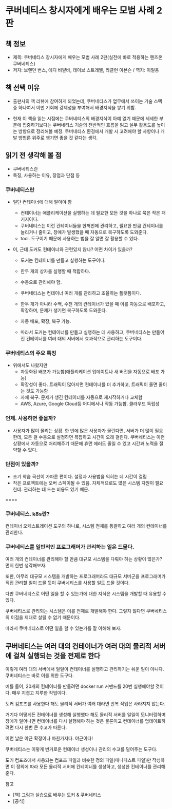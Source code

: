 # 쿠버네티스 창시자에게 배우는 모범 사례 2판

## 책 정보
- 제목: 쿠버네티스 창시자에게 배우는 모범 사례 2판(실전에 바로 적용하는 핸즈온 쿠버네티스)
- 저자: 브렌던 번스, 에디 비얄바, 데이브 스트레벨, 라클런 이븐슨 / 역자: 이일웅


## 책 선택 이유
- 출판사의 책 리뷰에 참여하게 되었는데, 쿠버네티스가 업무에서 쓰이는 기술 스택 중 하나여서 이번 기회에 강제성을 부여해서 배경지식을 쌓기 위함.

- 현재 이 책을 읽는 시점에는 쿠버네티스의 배경지식이 아예 없기 때문에 세세한 부분에 집중하기보다는 쿠버네티스 기술의 전반적인 흐름을 읽고 실무 활용도를 높이는 방향으로 정리해볼 예정. 쿠버네티스 환경에서 개발 시 고려해야 할 사항이나 개발 방법론 위주로 챙기면 좋을 것 같다는 생각.

## 읽기 전 생각해 볼 점
- 쿠버네티스란
- 특징, 사용하는 이유, 장점과 단점 등

### 쿠버네티스란
- 일단 컨테이너에 대해 알아야 함
  - 컨테이너는 애플리케이션을 실행하는 데 필요한 모든 것을 하나로 묶은 작은 패키지이다.
  - 쿠버네티스는 이런 컨테이너들을 한꺼번에 관리하고, 필요한 만큼 컨테이너를 늘리거나 줄이고, 장애가 발생했을 때 자동으로 복구하도록 도와준다.
  - tool. 도구이기 때문에 사용하는 법을 잘 알면 잘 활용할 수 있다.

- 어, 근데 도커도 컨테이너와 관련있지 않나? 어떤 차이가 있을까?
  - 도커는 컨테이너를 만들고 실행하는 도구이다.
  - 한두 개의 상자를 실행할 때 적합하다.
  - 수동으로 관리해야 함.

  - 쿠버네티스는 컨테이너 여러 개를 관리하고 조율하는 플랫폼이다.
  - 한두 개가 아니라 수백, 수천 개의 컨테이너가 있을 때 이를 자동으로 배포하고, 확장하며, 문제가 생기면 복구하도록 도와준다.
  - 자동 배포, 확장, 복구 가능.

  - 따라서 도커는 컨테이너를 만들고 실행하는 데 사용하고, 쿠버네티스는 만들어진 컨테이너를 여러 대의 서버에서 효과적으로 관리하는 도구이다.

### 쿠버네티스의 주요 특징
- 위에서도 나왔지만
  - 자동화된 배포가 가능함(애플리케이션 업데이트나 새 버전을 자동으로 배포 가능)
  - 확장성이 좋다. 트래픽이 많아지면 컨테이너를 더 추가하고, 트래픽이 줄면 줄이는 것도 가능함
  - 자체 복구. 문제가 생긴 컨테이너를 자동으로 재시작하거나 교체함
  - AWS, Azure, Google Cloud등 어디에서나 작동 가능함. 클라우드 독립성

### 언제. 사용하면 좋을까?
- 사용자가 많이 몰리는 상황.
  한 번에 많은 사용자가 몰린다면, 서버가 더 많이 필요한데, 모든 걸 수동으로 설정하면 복잡하고 시간이 오래 걸린다. 쿠버네티스는 이런 상황에서 자동으로 처리해주기 때문에 휴먼 에러도 줄일 수 있고 시간과 노력을 절약할 수 있다.

### 단점이 있을까?
- 초기 학습 곡선이 가파른 편이다. 설정과 사용법을 익히는 데 시간이 걸림
- 작은 프로젝트에는 오버 스펙이될 수 있음. 자체적으로도 많은 시스템 자원이 필요한데. 관리하는 데 드는 비용도 있기 때문.

====
### 쿠버네티스. k8s란?
컨테이너 오케스트레이션 도구의 하나로, 시스템 전체를 통괄하고 여러 개의 컨테이너를 관리한다.

### 쿠버네티스를 일반적인 프로그래머가 관리하는 일은 드물다.
여러 개의 컨테이너를 관리해야 할 만큼 대규모 시스템을 다뤄야 하는 상황이 많은가? 먼저 한번 생각해보자.

또한, 아무리 대규모 시스템을 개발하는 프로그래머라도 대규모 서버군을 프로그래머가 직접 관리할 일이 드물 듯이 쿠버네티스를 사용할 일도 드물 것이다.

다만 쿠버네티스로 어떤 일을 할 수 있는가에 대한 지식은 시스템을 개발할 때 유용할 수 있다.

쿠버네티스로 관리되는 시스템은 이를 전제로 개발해야 한다. 그렇지 않다면 쿠버네티스의 이점을 제대로 살릴 수 없기 때문이다.

따라서 쿠버네티스로 어떤 일을 할 수 있는가를 잘 이해해 보자.

## 쿠버네티스는 여러 대의 컨테이너가 여러 대의 물리적 서버에 걸쳐 실행되는 것을 전제로 한다

이렇게 여러 대의 서버에서 일일이 컨테이너를 실행하고 관리하기는 쉬운 일이 아니다. 쿠버네티스는 바로 이를 위한 도구다.

예를 들어, 20개의 컨테이너를 만들려면 docker run 커맨드를 20번 실행해야할 것이다. 매우 지겹고 지루한 작업이다.

도커 컴포즈를 사용한다 해도 물리적 서버가 여러 대라면 반복 작업은 사라지지 않는다.

거기다 어떻게든 컨테이너를 생성해 실행했다 해도 물리적 서버를 일일이 모니터링하며 장애가 일어나면 컨테이너를 다시 실행해야 하는 것은 물론이고 컨테이너를 업데이트하려면 다시 한번 큰 수고가 따른다.

이런 날은 야근 확정이나 마찬가지다. 야근이다!

쿠버네티스는 이렇게 번거로운 컨테이너 생성이나 관리의 수고를 덜어주는 도구다.

도커 컴포즈에서 사용되는 컴포즈 파일과 비슷한 정의 파일(매니페스트 파일)만 작성하면 이 정의에 따라 모든 물리적 서버에 컨테이너를 생성하고, 생성한 컨테이너를 관리해 준다.



참고
- [책] 그림과 실습으로 배우는 도커 & 쿠버네티스
- [공식]
